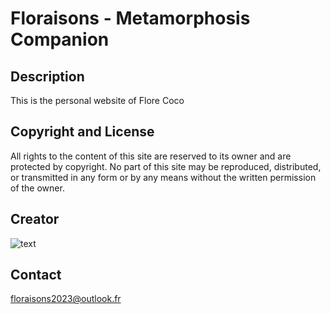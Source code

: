 # Floraisons - Metamorphosis Companion

## Description

This is the personal website of Flore Coco

## Copyright and License

All rights to the content of this site are reserved to its owner and are protected by copyright. No part of this site may be reproduced, distributed, or transmitted in any form or by any means without the written permission of the owner.

## Creator

![text](https://raw.githubusercontent.com/Fujitawa/Floraisons/main/txt.svg)


## Contact

floraisons2023@outlook.fr
